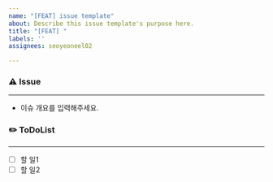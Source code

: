 ```yaml
---
name: "[FEAT] issue template"
about: Describe this issue template's purpose here.
title: "[FEAT] "
labels: ''
assignees: seoyeoneel02

---
```


### ⚠️ Issue
---
- 이슈 개요를 입력해주세요.

### ✏️ ToDoList
---
- [ ]  할 일1
- [ ]  할 일2
